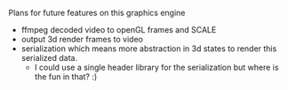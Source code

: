 Plans for future features on this graphics engine

* ffmpeg decoded video to openGL frames and SCALE
* output 3d render frames to video
* serialization which means more abstraction in 3d states to render this serialized data.
    * I could use a single header library for the serialization but 
    where is the fun in that? :)
